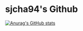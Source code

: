 # sjcha94's Github 

[![Anurag's GitHub stats](https://github-readme-stats.vercel.app/api?username=sjcha94)](https://github.com/anuraghazra/github-readme-stats)